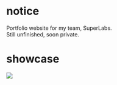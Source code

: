 # notice
Portfolio website for my team, SuperLabs.
<br />
Still unfinished, soon private.
# showcase
<img src="https://quak.ovh/67gPFZb.png">
